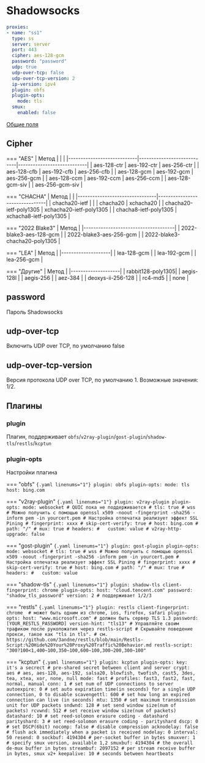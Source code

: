 # Shadowsocks

```{.yaml linenums="1"}
proxies:
- name: "ss1"
  type: ss
  server: server
  port: 443
  cipher: aes-128-gcm
  password: "password"
  udp: true
  udp-over-tcp: false
  udp-over-tcp-version: 2
  ip-version: ipv4
  plugin: obfs
  plugin-opts:
    mode: tls
  smux:
    enabled: false
```

[Общие поля](./index.md)

## Cipher

=== "AES"
    |          Метод               |                            |                            |
    |----------------------------|----------------------------|----------------------------|
    | aes-128-ctr                | aes-192-ctr                | aes-256-ctr                |
    | aes-128-cfb                | aes-192-cfb                | aes-256-cfb                |
    | aes-128-gcm                | aes-192-gcm                | aes-256-gcm                |
    | aes-128-ccm                | aes-192-ccm                | aes-256-ccm                |
    | aes-128-gcm-siv            |                            | aes-256-gcm-siv            |

=== "CHACHA"
    | Метод                           |                                |
    |--------------------------------|--------------------------------|
    | chacha20-ietf                  |                                |
    | chacha20                       | xchacha20                      |
    | chacha20-ietf-poly1305         | xchacha20-ietf-poly1305        |
    | chacha8-ietf-poly1305          | xchacha8-ietf-poly1305         |

=== "2022 Blake3"
    | Метод                                |
    |-------------------------------------|
    | 2022-blake3-aes-128-gcm             |
    | 2022-blake3-aes-256-gcm             |
    | 2022-blake3-chacha20-poly1305       |

=== "LEA"
    | Метод               |
    |--------------------|
    | lea-128-gcm        |
    | lea-192-gcm        |
    | lea-256-gcm        |

=== "Другие"
    | Метод               |
    |--------------------|
    | rabbit128-poly1305|
    | aegis-128l         |
    | aegis-256          |
    | aez-384            |
    | deoxys-ii-256-128  |
    | rc4-md5            |
    | none               |

## password

Пароль Shadowsocks

## udp-over-tcp

Включить UDP over TCP, по умолчанию false

## udp-over-tcp-version

Версия протокола UDP over TCP, по умолчанию 1. Возможные значения: 1/2.

## Плагины

### plugin

Плагин, поддерживает `obfs`/`v2ray-plugin`/`gost-plugin`/`shadow-tls`/`restls`/`kcptun`

### plugin-opts

Настройки плагина

=== "obfs"
    ```{.yaml linenums="1"}
    plugin: obfs
    plugin-opts:
      mode: tls
      host: bing.com
    ```

=== "v2ray-plugin"
    ```{.yaml linenums="1"}
      plugin: v2ray-plugin
      plugin-opts:
        mode: websocket # QUIC пока не поддерживается
          # tls: true # wss
          # Можно получить с помощью openssl x509 -noout -fingerprint -sha256 -inform pem -in yourcert.pem
          # Настройка отпечатка реализует эффект SSL Pining
          # fingerprint: xxxx
          # skip-cert-verify: true
          # host: bing.com
          # path: "/"
          # mux: true
          # headers:
          #   custom: value
          # v2ray-http-upgrade: false
    ```

=== "gost-plugin"
    ```{.yaml linenums="1"}
      plugin: gost-plugin
      plugin-opts:
        mode: websocket
          # tls: true # wss
          # Можно получить с помощью openssl x509 -noout -fingerprint -sha256 -inform pem -in yourcert.pem
          # Настройка отпечатка реализует эффект SSL Pining
          # fingerprint: xxxx
          # skip-cert-verify: true
          # host: bing.com
          # path: "/"
          # mux: true
          # headers:
          #   custom: value
    ```

=== "shadow-tls"
    ```{.yaml linenums="1"}
      plugin: shadow-tls
      client-fingerprint: chrome
      plugin-opts:
        host: "cloud.tencent.com"
        password: "shadow_tls_password"
        version: 2 # поддерживает 1/2/3
    ```

=== "restls"
    ```{.yaml linenums="1"}
      plugin: restls
      client-fingerprint: chrome  # может быть одним из chrome, ios, firefox, safari
      plugin-opts:
        host: "www.microsoft.com" # должен быть сервер TLS 1.3
        password: [YOUR_RESTLS_PASSWORD]
        version-hint: "tls13"
        # Управляйте своим трафиком после рукопожатия через restls-script
        # Скрывайте поведение прокси, такое как "tls in tls".
        # см. https://github.com/3andne/restls/blob/main/Restls-Script:%20Hide%20Your%20Proxy%20Traffic%20Behavior.md
        restls-script: "300?100<1,400~100,350~100,600~100,300~200,300~100"
    ``` 

=== "kcptun"
    ```{.yaml linenums="1"}
      plugin: kcptun
      plugin-opts:
        key: it's a secrect # pre-shared secret between client and server
        crypt: aes # aes, aes-128, aes-192, salsa20, blowfish, twofish, cast5, 3des, tea, xtea, xor, none, null
        mode: fast # profiles: fast3, fast2, fast, normal, manual
        conn: 1 # set num of UDP connections to server
        autoexpire: 0 # set auto expiration time(in seconds) for a single UDP connection, 0 to disable
        scavengettl: 600 # set how long an expired connection can live (in seconds)
        mtu: 1350 # set maximum transmission unit for UDP packets
        sndwnd: 128 # set send window size(num of packets)
        rcvwnd: 512 # set receive window size(num of packets)
        datashard: 10 # set reed-solomon erasure coding - datashard
        parityshard: 3 # set reed-solomon erasure coding - parityshard
        dscp: 0 # set DSCP(6bit)
        nocomp: false # disable compression
        acknodelay: false # flush ack immediately when a packet is received
        nodelay: 0
        interval: 50
        resend: 0
        sockbuf: 4194304 # per-socket buffer in bytes
        smuxver: 1 # specify smux version, available 1,2
        smuxbuf: 4194304 # the overall de-mux buffer in bytes
        streambuf: 2097152 # per stream receive buffer in bytes, smux v2+
        keepalive: 10 # seconds between heartbeats
    ```
